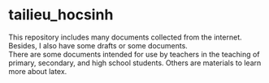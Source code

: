 # tailieu_hocsinh
This repository includes many documents collected from the internet. Besides, I also have some drafts or some documents.<br>
There are some documents intended for use by teachers in the teaching of primary, secondary, and high school students. Others are materials to learn more about latex.